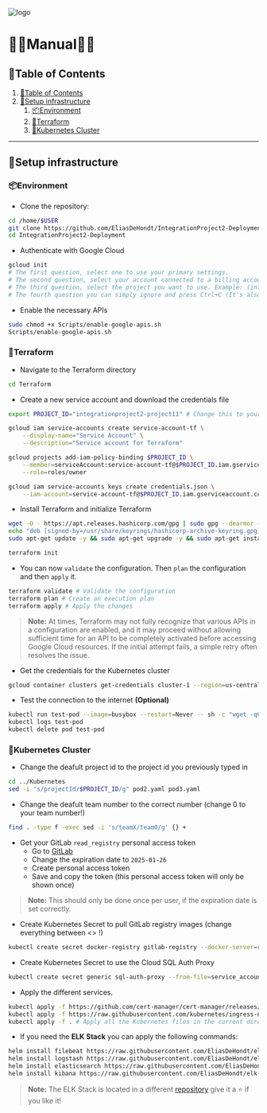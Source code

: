 ![logo](https://eliasdh.com/assets/media/images/logo-github.png)
# 💙🤍Manual🤍💙

## 📘Table of Contents

1. [📘Table of Contents](#📘table-of-contents)
2. [📡Setup infrastructure](#📡setup-infrastructure)
    1. [📦Environment](#📦environment)
    2. [🔨Terraform](#🔨terraform)
    3. [🌌Kubernetes Cluster](#🌌kubernetes-cluster)

---

## 📡Setup infrastructure

### 📦Environment

- Clone the repository:
```bash
cd /home/$USER
git clone https://github.com/EliasDeHondt/IntegrationProject2-Deployment.git
cd IntegrationProject2-Deployment
```

- Authenticate with Google Cloud
```bash
gcloud init
# The first question, select one to use your primary settings.
# The second question, select your account connected to a billing account. Example: (xxx.xxx@student.kdg.be)
# The third question, select the project you want to use. Example: (integrationproject2)
# The fourth question you can simply ignore and press Ctrl+C (It's also possible that you will not have this question)
```

- Enable the necessary APIs
```bash
sudo chmod +x Scripts/enable-google-apis.sh
Scripts/enable-google-apis.sh
```

### 🔨Terraform

- Navigate to the Terraform directory
```bash
cd Terraform
```

- Create a new service account and download the credentials file
```bash
export PROJECT_ID="integrationproject2-project11" # Change this to your project ID

gcloud iam service-accounts create service-account-tf \
    --display-name="Service Account" \
    --description="Service account for Terraform"

gcloud projects add-iam-policy-binding $PROJECT_ID \
    --member=serviceAccount:service-account-tf@$PROJECT_ID.iam.gserviceaccount.com \
    --role=roles/owner

gcloud iam service-accounts keys create credentials.json \
    --iam-account=service-account-tf@$PROJECT_ID.iam.gserviceaccount.com
```

- Install Terraform and initialize Terraform
```bash
wget -O - https://apt.releases.hashicorp.com/gpg | sudo gpg --dearmor -o /usr/share/keyrings/hashicorp-archive-keyring.gpg
echo "deb [signed-by=/usr/share/keyrings/hashicorp-archive-keyring.gpg] https://apt.releases.hashicorp.com $(lsb_release -cs) main" | sudo tee /etc/apt/sources.list.d/hashicorp.list
sudo apt-get update -y && sudo apt-get upgrade -y && sudo apt-get install terraform -y

terraform init
```

- You can now `validate` the configuration. Then `plan` the configuration and then `apply` it.
```bash
terraform validate # Validate the configuration
terraform plan # Create an execution plan
terraform apply # Apply the changes
```

> **Note:** At times, Terraform may not fully recognize that various APIs in a configuration are enabled, and it may proceed without allowing sufficient time for an API to be completely activated before accessing Google Cloud resources. If the initial attempt fails, a simple retry often resolves the issue.

- Get the credentials for the Kubernetes cluster
```bash
gcloud container clusters get-credentials cluster-1 --region=us-central1-c
```

- Test the connection to the internet **(Optional)**
```bash
kubectl run test-pod --image=busybox --restart=Never -- sh -c "wget -qO- https://eliasdh.com"
kubectl logs test-pod
kubectl delete pod test-pod
```

### 🌌Kubernetes Cluster

- Change the deafult project id to the project id you previously typed in
```bash
cd ../Kubernetes
sed -i "s/projectId/$PROJECT_ID/g" pod2.yaml pod3.yaml
```

- Change the deafult team number to the correct number (change 0 to your team number!)
```bash
find . -type f -exec sed -i 's/teamX/team0/g' {} +
```

- Get your GitLab `read_registry` personal access token
  - Go to [GitLab](https://gitlab.com/-/user_settings/personal_access_tokens?name=Read+Registry+token&scopes=read_registry)
  - Change the expiration date to `2025-01-26`
  - Create personal access token
  - Save and copy the token (this personal access token will only be shown once)

> **Note:** This should only be done once per user, if the expiration date is set correctly.

- Create Kubernetes Secret to pull GitLab registry images (change everything between <> !) 
```bash
kubectl create secret docker-registry gitlab-registry --docker-server=registry.gitlab.com --docker-username=<your-gitlab-username> --docker-password=<your-personal-access-token> --docker-email=<your-kdg-email>
```

- Create Kubernetes Secret to use the Cloud SQL Auth Proxy 
```bash
kubectl create secret generic sql-auth-proxy --from-file=service_account.json=../Terraform/credentials.json
```

- Apply the different services.
```bash
kubectl apply -f https://github.com/cert-manager/cert-manager/releases/latest/download/cert-manager.yaml
kubectl apply -f https://raw.githubusercontent.com/kubernetes/ingress-nginx/main/deploy/static/provider/cloud/deploy.yaml
kubectl apply -f . # Apply all the Kubernetes files in the current directory
```

- If you need the **ELK Stack** you can apply the following commands:
```bash
helm install filebeat https://raw.githubusercontent.com/EliasDeHondt/elk-filebeat/refs/heads/main/package/filebeat-7.15.0.tgz
helm install logstash https://raw.githubusercontent.com/EliasDeHondt/elk-filebeat/refs/heads/main/package/logstash-7.15.0.tgz
helm install elasticsearch https://raw.githubusercontent.com/EliasDeHondt/elk-filebeat/refs/heads/main/package/elasticsearch-7.15.0.tgz
helm install kibana https://raw.githubusercontent.com/EliasDeHondt/elk-filebeat/refs/heads/main/package/kibana-7.15.0.tgz
```

> **Note:** The ELK Stack is located in a different [repository](https://github.com/EliasDeHondt/elk-filebeat) give it a ⭐ if you like it!